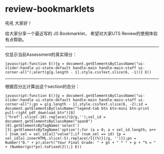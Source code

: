 # review-bookmarklets

吼吼 大家好！

给大家分享一个最近写的 JS Bookmarklet，
希望对大家UTS Review的使用体验有点帮助。

-----------------------

仅显示当前Assessment的真实得分：

```
javascript:function E(){g = document.getElementsByClassName("ui-slider-handle ui-state-default handle-main handle-main-staff ui-corner-all");alert(g[g.length - 1].style.cssText.slice(6, -1))} E()
```

-------------------------
根据百分比计算出这个section的总分：
```
javascript:function E(){g = document.getElementsByClassName("ui-slider-handle ui-state-default handle-main handle-main-staff ui-corner-all");gn = g[g.length - 1].style.cssText.slice(6, -2);id = document.getElementsByClassName("legend-tab btn btn-mini btn-print pull-right pdf_download_btn")[0]["href"].slice(-18).replace(/\D/g,'');sel_id = document.getElementsByClassName("span8")[0].getElementsByTagName('select')[3].getElementsByTagName('option');for (a = 0; a < sel_id.length; a++ ) {num_sel = sel_id[a]["value"];if (num_sel == id) {p = sel_id[a].innerHTML.slice(-5).replace(/[{(%)}]/g, '')}};pn = Number("0." + p);alert("Your Final Grade: " + gn + " * " + p + "% = " + (Number(gn)*pn).toFixed(2));} E()
```
